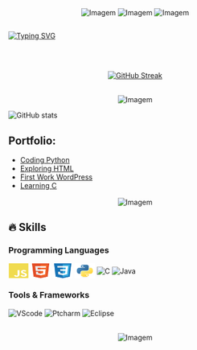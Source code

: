 <p align="center">
  <img  align="center" width="100px"  src="https://gifdb.com/images/high/pixelated-cloud-rain-falling-mwk3rxzwj9gfse83.gif" alt="Imagem"> <img  align="center" width="100px"  src="https://gifdb.com/images/high/pixelated-cloud-rain-falling-mwk3rxzwj9gfse83.gif" alt="Imagem"> <img  align="center" width="100px"  src="https://gifdb.com/images/high/pixelated-cloud-rain-falling-mwk3rxzwj9gfse83.gif" alt="Imagem">
</p>
  
</p>
 
##
<!--título-->


[![Typing SVG](https://readme-typing-svg.herokuapp.com?font=Fira+Code&weight=300&size=50&duration=4000&pause=1000&color=808080&center=true&vCenter=true&random=false&width=1000&lines=Hello%2C+my+name+is+Tarso;I'm+a+Dev+from+Brazil;welcome%3A)](https://git.io/typing-svg)

<br>
<br>

<div align="center">
  
[![GitHub Streak](https://github-readme-streak-stats.herokuapp.com?user=t4rsss&theme=dark&locale=pt_BR&date_format=n%2Fj%5B%2FY%5D&card_width=900)](https://git.io/streak-stats)

</div>

##
<!-- GIF -->
<p align="center">
  <img align="center" width="400px" height="100px" src="https://64.media.tumblr.com/10a4d2027ab889e65bf80b1e5efeb93d/tumblr_inline_oto7holPV61tzykrd_500.gif" alt="Imagem">
</p>




<!-- GithubStats -->

![ GitHub stats](https://github-readme-stats.vercel.app/api?username=t4rsss&show_icons=true&theme=gotham)

<!-- Portfolio -->
## Portfolio:
- [Coding Python](https://replit.com/repls/folder/python)
- [Exploring HTML](https://replit.com/repls/folder/html2)
- [First Work WordPress](https://doutoraclaudiapsi.com/)
- [Learning C](https://replit.com/repls/folder/c2)

<!-- GIF -->
<p align="center">
  <img align="center" width="100px" height="100px" src="https://64.media.tumblr.com/235f15252a4a7bb967f8dd96322278b6/tumblr_ndq6dfxt761tfnou3o1_r1_540.gif" alt="Imagem">
</p>

## 🔥 Skills
<!-- Skills: Programming Languages -->
  <div style="flex-basis: 48%;">
    <h3>Programming Languages </h3>
    <img align="center" alt="Js" height="30" width="40" src="https://raw.githubusercontent.com/devicons/devicon/master/icons/javascript/javascript-plain.svg">
    <img align="center" alt="HTML" height="30" width="40" src="https://raw.githubusercontent.com/devicons/devicon/master/icons/html5/html5-original.svg">
    <img align="center" alt="CSS" height="30" width="40" src="https://raw.githubusercontent.com/devicons/devicon/master/icons/css3/css3-original.svg">
    <img align="center" alt="Python" height="30" width="40" src="https://raw.githubusercontent.com/devicons/devicon/master/icons/python/python-original.svg">
    <img align="center" alt="C" height="30" width="40" src="https://cdn.jsdelivr.net/gh/devicons/devicon/icons/c/c-original.svg">
    <img align="center" alt="Java" height="30" width="40" src="https://cdn.jsdelivr.net/gh/devicons/devicon@latest/icons/java/java-original.svg">

  </div>
  
  <!-- Skills: Tools & Frameworks -->
  <div style="flex-basis: 48%;">
    <h3>Tools & Frameworks</h3>
    <img align="center" alt="VScode" height="30" width="40" src="https://cdn.jsdelivr.net/gh/devicons/devicon/icons/vscode/vscode-original.svg">
    <img align="center" alt="Ptcharm" height="30" width="40" src="https://cdn.jsdelivr.net/gh/devicons/devicon@latest/icons/pycharm/pycharm-original.svg">
    <img align="center" alt="Eclipse" height="30" width="40" src="https://cdn.jsdelivr.net/gh/devicons/devicon@latest/icons/eclipse/eclipse-original.svg" /
          


  </div>

##
<p align="center">
  <img  align="center"  src="https://habrastorage.org/webt/tw/fi/v6/twfiv6bwqo1f1yaz1iqeyowfwhu.gif" alt="Imagem">
</p>
 
